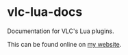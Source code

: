 # vlc-lua-docs

Documentation for VLC's Lua plugins.

This can be found online on [my website](https://verghost.com/vlc-lua-docs).
